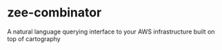 # zee-combinator
A natural language querying interface to your AWS infrastructure built on top of cartography
